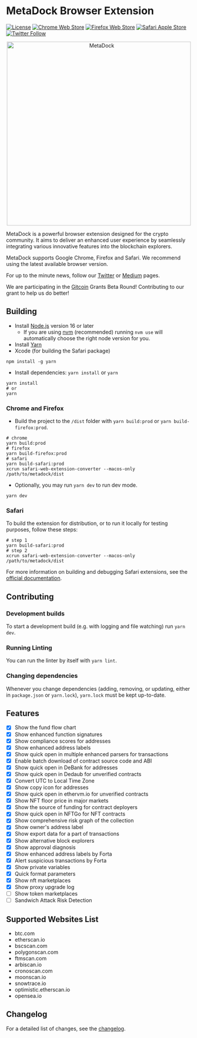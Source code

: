 # MetaDock Browser Extension

[![License](https://img.shields.io/badge/License-Apache_2.0-blue.svg)](https://opensource.org/licenses/Apache-2.0) [![Chrome Web Store](https://img.shields.io/chrome-web-store/stars/fkhgpeojcbhimodmppkbbliepkpcgcoo?label=MetaDock&style=flat&logo=google)](https://chrome.google.com/webstore/detail/metadock/fkhgpeojcbhimodmppkbbliepkpcgcoo) [![Firefox Web Store](https://img.shields.io/chrome-web-store/stars/fkhgpeojcbhimodmppkbbliepkpcgcoo?label=MetaDock&style=flat&logo=firefox)](https://addons.mozilla.org/firefox/addon/metadock/) [![Safari Apple Store](https://img.shields.io/chrome-web-store/stars/fkhgpeojcbhimodmppkbbliepkpcgcoo?label=MetaDock&style=flat&logo=apple)](https://apps.apple.com/app/metadock/id6448738932?l=en&mt=12) [![Twitter Follow](https://img.shields.io/twitter/follow/MetaDockTeam?style=social)](https://twitter.com/MetaDockTeam)

<p align="center"><a href="https://chrome.google.com/webstore/detail/metadock/fkhgpeojcbhimodmppkbbliepkpcgcoo" target="_blank" rel="noreferrer noopener"><img width="500" alt="MetaDock" src="https://assets.blocksec.com/image/1670212325471-2.png"></a></p>

MetaDock is a powerful browser extension designed for the crypto community. It aims to deliver an enhanced user experience by seamlessly integrating various innovative features into the blockchain explorers.

MetaDock supports Google Chrome, Firefox and Safari. We recommend using the latest available browser version.

For up to the minute news, follow our [Twitter](https://twitter.com/MetaDockTeam) or [Medium](https://blocksecteam.medium.com/getting-started-with-metadock-5e3b3aeb64d4) pages.

We are participating in the [Gitcoin](https://explorer.gitcoin.co/#/round/1/0x12bb5bbbfe596dbc489d209299b8302c3300fa40/0x12bb5bbbfe596dbc489d209299b8302c3300fa40-104) Grants Beta Round! Contributing to our grant to help us do better!

## Building

- Install [Node.js](https://nodejs.org) version 16 or later
  - If you are using [nvm](https://github.com/nvm-sh/nvm#installing-and-updating) (recommended) running `nvm use` will automatically choose the right node version for you.
- Install [Yarn](https://yarnpkg.com/en/docs/install)
- Xcode (for building the Safari package)

```shell
npm install -g yarn
```

- Install dependencies: `yarn install` or `yarn`

```shell
yarn install
# or
yarn
```

### Chrome and Firefox

- Build the project to the `/dist` folder with `yarn build:prod` or `yarn build-firefox:prod`.

```shell
# chrome
yarn build:prod
# firefox
yarn build-firefox:prod
# safari
yarn build-safari:prod
xcrun safari-web-extension-converter --macos-only /path/to/metadock/dist
```

- Optionally, you may run `yarn dev` to run dev mode.

```shell
yarn dev
```

### Safari

To build the extension for distribution, or to run it locally for testing purposes, follow these steps:

```shell
# step 1
yarn build-safari:prod
# step 2
xcrun safari-web-extension-converter --macos-only /path/to/metadock/dist
```

For more information on building and debugging Safari extensions, see the [official documentation](https://developer.apple.com/documentation/safariservices/safari_web_extensions/).

## Contributing

### Development builds

To start a development build (e.g. with logging and file watching) run `yarn dev`.

### Running Linting

You can run the linter by itself with `yarn lint`.

### Changing dependencies

Whenever you change dependencies (adding, removing, or updating, either in `package.json` or `yarn.lock`), `yarn.lock` must be kept up-to-date.

## Features

- [x] Show the fund flow chart
- [x] Show enhanced function signatures
- [x] Show compliance scores for addresses
- [x] Show enhanced address labels
- [x] Show quick open in multiple enhanced parsers for transactions
- [x] Enable batch download of contract source code and ABI
- [x] Show quick open in DeBank for addresses
- [x] Show quick open in Dedaub for unverified contracts
- [x] Convert UTC to Local Time Zone
- [x] Show copy icon for addresses
- [x] Show quick open in ethervm.io for unverified contracts
- [x] Show NFT floor price in major markets
- [x] Show the source of funding for contract deployers
- [x] Show quick open in NFTGo for NFT contracts
- [x] Show comprehensive risk graph of the collection
- [x] Show owner's address label
- [x] Show export data for a part of transactions
- [x] Show alternative block explorers
- [x] Show approval diagnosis
- [x] Show enhanced address labels by Forta
- [x] Alert suspicious transactions by Forta
- [x] Show private variables
- [x] Quick format parameters
- [x] Show nft marketplaces
- [x] Show proxy upgrade log
- [ ] Show token marketplaces
- [ ] Sandwich Attack Risk Detection

## Supported Websites List

- btc.com
- etherscan.io
- bscscan.com
- polygonscan.com
- ftmscan.com
- arbiscan.io
- cronoscan.com
- moonscan.io
- snowtrace.io
- optimistic.etherscan.io
- opensea.io

## Changelog

For a detailed list of changes, see the [changelog](./CHANGELOG.md).
